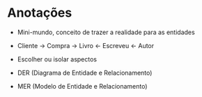 # Anotações
- Mini-mundo, conceito de trazer a realidade para as entidades
- Cliente -> Compra -> Livro <- Escreveu <- Autor
- Escolher ou isolar aspectos

- DER (Diagrama de Entidade e Relacionamento)
- MER (Modelo de Entidade e Relacionamento)
